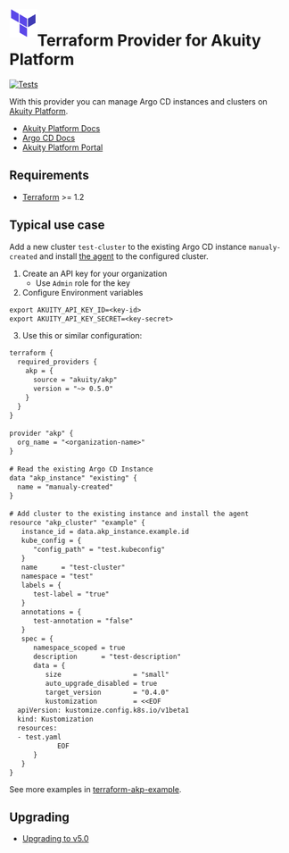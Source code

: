 <a href="https://terraform.io">
    <img src=".github/tf.png" alt="Terraform logo" title="Terraform" align="left" height="50" />
</a>

# Terraform Provider for Akuity Platform
[![Tests](https://github.com/akuity/terraform-provider-akp/actions/workflows/test.yml/badge.svg?branch=main)](https://github.com/akuity/terraform-provider-akp/actions/workflows/test.yml)

With this provider you can manage Argo CD instances and clusters on [Akuity Platform](https://akuity.io/akuity-platform/).

* [Akuity Platform Docs](https://docs.akuity.io/)
* [Argo CD Docs](https://argo-cd.readthedocs.io/)
* [Akuity Platform Portal](https://akuity.cloud/)

## Requirements

- [Terraform](https://www.terraform.io/downloads.html) >= 1.2

## Typical use case
 Add a new cluster `test-cluster` to the existing Argo CD instance `manualy-created` and install [the agent](https://docs.akuity.io/akuity-platform/agent) to the configured cluster.

1. Create an API key for your organization
   * Use `Admin` role for the key
2. Configure Environment variables
  ```shell
  export AKUITY_API_KEY_ID=<key-id>
  export AKUITY_API_KEY_SECRET=<key-secret>
  ```
3. Use this or similar configuration:
```hcl
terraform {
  required_providers {
    akp = {
      source = "akuity/akp"
      version = "~> 0.5.0"
    }
  }
}

provider "akp" {
  org_name = "<organization-name>"
}

# Read the existing Argo CD Instance
data "akp_instance" "existing" {
  name = "manualy-created"
}

# Add cluster to the existing instance and install the agent
resource "akp_cluster" "example" {
   instance_id = data.akp_instance.example.id
   kube_config = {
      "config_path" = "test.kubeconfig"
   }
   name      = "test-cluster"
   namespace = "test"
   labels = {
      test-label = "true"
   }
   annotations = {
      test-annotation = "false"
   }
   spec = {
      namespace_scoped = true
      description      = "test-description"
      data = {
         size                  = "small"
         auto_upgrade_disabled = true
         target_version        = "0.4.0"
         kustomization         = <<EOF
  apiVersion: kustomize.config.k8s.io/v1beta1
  kind: Kustomization
  resources:
  - test.yaml
            EOF
      }
   }
}
```
See more examples in [terraform-akp-example](https://github.com/akuity/terraform-provider-akp/tree/main/examples).

## Upgrading
- [Upgrading to v5.0](./docs/guides/v0.5-upgrading.md)
